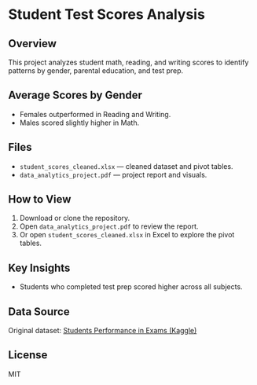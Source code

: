 # Student Test Scores Analysis

## Overview
This project analyzes student math, reading, and writing scores to identify patterns by gender, parental education, and test prep.

## Average Scores by Gender
- Females outperformed in Reading and Writing.
- Males scored slightly higher in Math.

## Files
- `student_scores_cleaned.xlsx` — cleaned dataset and pivot tables.
- `data_analytics_project.pdf` — project report and visuals.

## How to View
1. Download or clone the repository.
2. Open `data_analytics_project.pdf` to review the report.
3. Or open `student_scores_cleaned.xlsx` in Excel to explore the pivot tables.

## Key Insights
- Students who completed test prep scored higher across all subjects.

## Data Source
Original dataset: [Students Performance in Exams (Kaggle)](https://www.kaggle.com/datasets/spscientist/students-performance-in-exams)

## License
MIT
